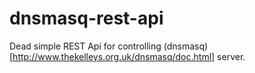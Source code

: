 dnsmasq-rest-api
================

Dead simple REST Api for controlling (dnsmasq)[http://www.thekelleys.org.uk/dnsmasq/doc.html] server.



